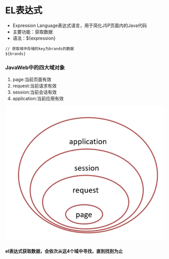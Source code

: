# EL表达式

* Expression Language表达式语言，用于简化JSP页面内的Java代码
* 主要功能：获取数据
* 语法：${expression}

```
// 获取域中存储的key为brands的数据
${brands}
```

### JavaWeb中的四大域对象

1. page:当前页面有效
2. request:当前请求有效
3. session:当前会话有效
4. application:当前应用有效

![](../.gitbook/assets/image.png)

#### el表达式获取数据，会依次从这4个域中寻找，直到找到为止

